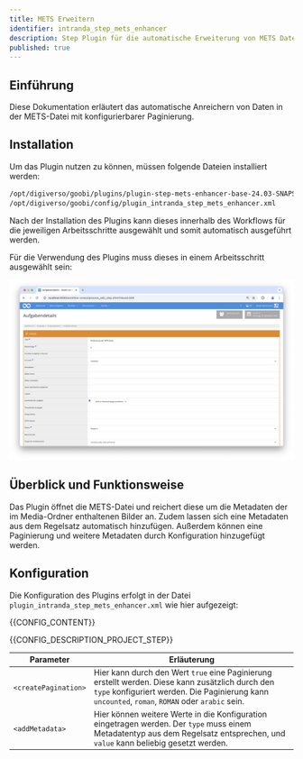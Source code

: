 ```yaml
---
title: METS Erweitern
identifier: intranda_step_mets_enhancer
description: Step Plugin für die automatische Erweiterung von METS Dateien 
published: true
---
```


## Einführung
Diese Dokumentation erläutert das automatische Anreichern von Daten in der METS-Datei mit konfigurierbarer Paginierung.

## Installation
Um das Plugin nutzen zu können, müssen folgende Dateien installiert werden:

```bash
/opt/digiverso/goobi/plugins/plugin-step-mets-enhancer-base-24.03-SNAPSHOT.jar
/opt/digiverso/goobi/config/plugin_intranda_step_mets_enhancer.xml
```

Nach der Installation des Plugins kann dieses innerhalb des Workflows für die jeweiligen Arbeitsschritte ausgewählt und somit automatisch ausgeführt werden.

Für die Verwendung des Plugins muss dieses in einem Arbeitsschritt ausgewählt sein:

![Konfiguration des Arbeitsschritts für die Nutzung des Plugins](screen1_de.png)


## Überblick und Funktionsweise
Das Plugin öffnet die METS-Datei und reichert diese um die Metadaten der im Media-Ordner enthaltenen Bilder an. Zudem lassen sich eine Metadaten aus dem Regelsatz automatisch hinzufügen. Außerdem können eine Paginierung und weitere Metadaten durch Konfiguration hinzugefügt werden.

## Konfiguration
Die Konfiguration des Plugins erfolgt in der Datei `plugin_intranda_step_mets_enhancer.xml` wie hier aufgezeigt:

{{CONFIG_CONTENT}}

{{CONFIG_DESCRIPTION_PROJECT_STEP}}

Parameter               | Erläuterung
------------------------|------------------------------------
| `<createPagination>`   | Hier kann durch den Wert `true` eine Paginierung erstellt werden. Diese kann zusätzlich durch den `type` konfiguriert werden. Die Paginierung kann `uncounted`, `roman`, `ROMAN` oder `arabic` sein. |
| `<addMetadata>`        | Hier können weitere Werte in die Konfiguration eingetragen werden. Der `type` muss einem Metadatentyp aus dem Regelsatz entsprechen, und `value` kann beliebig gesetzt werden. |